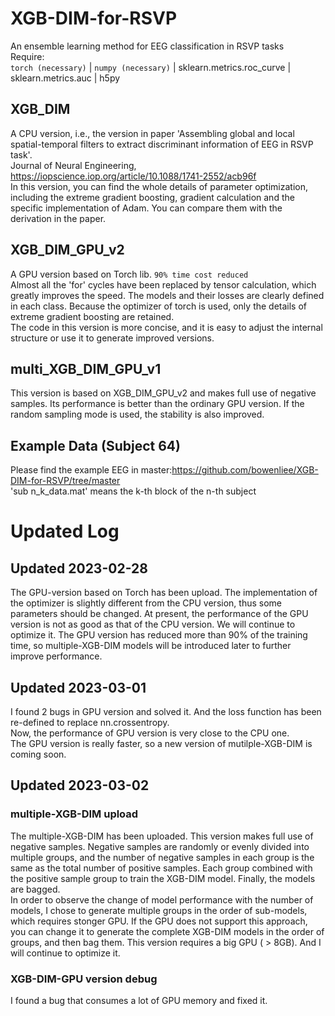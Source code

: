 # XGB-DIM-for-RSVP
An ensemble learning method for EEG classification in RSVP tasks<br/>
Require:<br/>
`torch (necessary)` | `numpy (necessary)` | sklearn.metrics.roc_curve | sklearn.metrics.auc | h5py 

## XGB_DIM
A CPU version, i.e., the version in paper 'Assembling global and local spatial-temporal filters to extract discriminant information of EEG in RSVP task'. <br/>
Journal of Neural Engineering, https://iopscience.iop.org/article/10.1088/1741-2552/acb96f <br/>
In this version, you can find the whole details of parameter optimization, including the extreme gradient boosting, gradient calculation and the specific implementation of Adam. You can compare them with the derivation in the paper.

## XGB_DIM_GPU_v2
A GPU version based on Torch lib. `90% time cost reduced` <br/>
Almost all the 'for' cycles have been replaced by tensor calculation, which greatly improves the speed. The models and their losses are clearly defined in each class. Because the optimizer of torch is used, only the details of extreme gradient boosting are retained. <br/>
The code in this version is more concise, and it is easy to adjust the internal structure or use it to generate improved versions.

## multi_XGB_DIM_GPU_v1
This version is based on XGB_DIM_GPU_v2 and makes full use of negative samples. Its performance is better than the ordinary GPU version. If the random sampling mode is used, the stability is also improved.

## Example Data (Subject 64)
Please find the example EEG in master:https://github.com/bowenliee/XGB-DIM-for-RSVP/tree/master <br/>
'sub n_k_data.mat' means the k-th block of the n-th subject 

# Updated Log
## Updated 2023-02-28
The GPU-version based on Torch has been upload. The implementation of the optimizer is slightly different from the CPU version, thus some parameters should be changed. At present, the performance of the GPU version is not as good as that of the CPU version. We will continue to optimize it. The GPU version has reduced more than 90% of the training time, so multiple-XGB-DIM models will be introduced later to further improve performance.

## Updated 2023-03-01
I found 2 bugs in GPU version and solved it. And the loss function has been re-defined to replace nn.crossentropy. <br/>
Now, the performance of GPU version is very close to the CPU one. <br/>
The GPU version is really faster, so a new version of mutilple-XGB-DIM is coming soon.

## Updated 2023-03-02
### multiple-XGB-DIM upload
The multiple-XGB-DIM has been uploaded. This version makes full use of negative samples. Negative samples are randomly or evenly divided into multiple groups, and the number of negative samples in each group is the same as the total number of positive samples. Each group combined with the positive sample group to train the XGB-DIM model. Finally, the models are bagged.<br/>
In order to observe the change of model performance with the number of models, I chose to generate multiple groups in the order of sub-models, which requires stonger GPU. If the GPU does not support this approach, you can change it to generate the complete XGB-DIM models in the order of groups, and then bag them.
This version requires a big GPU ( > 8GB). And I will continue to optimize it.
### XGB-DIM-GPU version debug
I found a bug that consumes a lot of GPU memory and fixed it.
